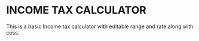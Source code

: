 # INCOME TAX CALCULATOR 
This is a basic Income tax calculator with editable range and rate along with cess.